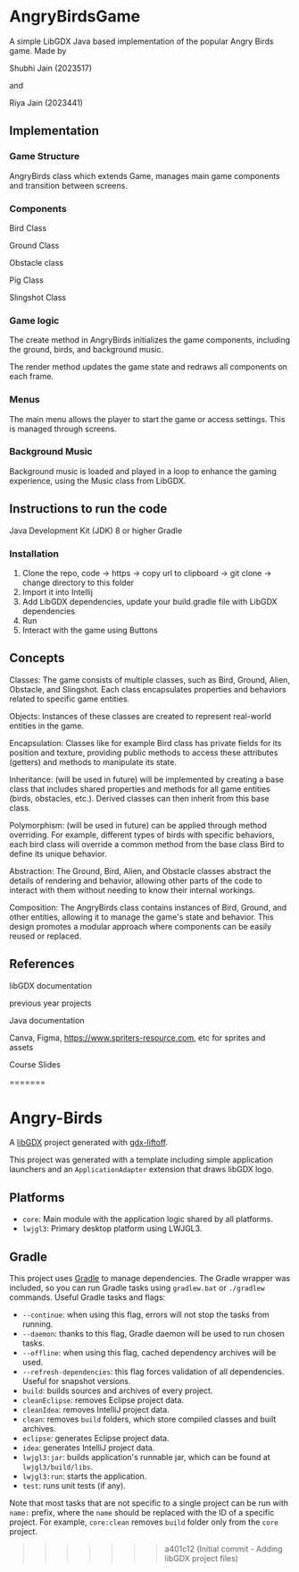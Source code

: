 # AngryBirdsGame
A simple LibGDX Java based implementation of the popular Angry Birds game. 
Made by 

Shubhi Jain (2023517)

and 

Riya Jain (2023441)


## Implementation
### Game Structure
AngryBirds class which extends Game, manages main game components and transition between screens.
### Components
Bird Class

Ground Class

Obstacle class

Pig Class

Slingshot Class

### Game logic
The create method in AngryBirds initializes the game components, including the ground, birds, and background music.

The render method updates the game state and redraws all components on each frame.
### Menus
The main menu allows the player to start the game or access settings. This is managed through screens.
### Background Music
Background music is loaded and played in a loop to enhance the gaming experience, using the Music class from LibGDX.

## Instructions to run the code
Java Development Kit (JDK) 8 or higher
Gradle
### Installation
1. Clone the repo, code -> https -> copy url to clipboard -> git clone <url> -> change directory to this folder
2. Import it into Intellij
3. Add LibGDX dependencies, update your build.gradle file with LibGDX dependencies
4. Run
5. Interact with the game using Buttons

## Concepts
Classes: The game consists of multiple classes, such as Bird, Ground, Alien, Obstacle, and Slingshot. Each class encapsulates properties and behaviors related to specific game entities.

Objects: Instances of these classes are created to represent real-world entities in the game.

Encapsulation: Classes like for example Bird class has private fields for its position and texture, providing public methods to access these attributes (getters) and methods to manipulate its state.

Inheritance: (will be used in future) will be implemented by creating a base class  that includes shared properties and methods for all game entities (birds, obstacles, etc.). Derived classes can then inherit from this base class.

Polymorphism: (will be used in future) can be applied through method overriding. For example, different types of birds with specific behaviors, each bird class will override a common method from the base class Bird to define its unique behavior.

Abstraction: The Ground, Bird, Alien, and Obstacle classes abstract the details of rendering and behavior, allowing other parts of the code to interact with them without needing to know their internal workings.

Composition: The AngryBirds class contains instances of Bird, Ground, and other entities, allowing it to manage the game's state and behavior. This design promotes a modular approach where components can be easily reused or replaced.

## References
libGDX documentation

previous year projects

Java documentation

Canva, Figma, https://www.spriters-resource.com, etc for sprites and assets

Course Slides


=======
# Angry-Birds

A [libGDX](https://libgdx.com/) project generated with [gdx-liftoff](https://github.com/libgdx/gdx-liftoff).

This project was generated with a template including simple application launchers and an `ApplicationAdapter` extension that draws libGDX logo.

## Platforms

- `core`: Main module with the application logic shared by all platforms.
- `lwjgl3`: Primary desktop platform using LWJGL3.

## Gradle

This project uses [Gradle](https://gradle.org/) to manage dependencies.
The Gradle wrapper was included, so you can run Gradle tasks using `gradlew.bat` or `./gradlew` commands.
Useful Gradle tasks and flags:

- `--continue`: when using this flag, errors will not stop the tasks from running.
- `--daemon`: thanks to this flag, Gradle daemon will be used to run chosen tasks.
- `--offline`: when using this flag, cached dependency archives will be used.
- `--refresh-dependencies`: this flag forces validation of all dependencies. Useful for snapshot versions.
- `build`: builds sources and archives of every project.
- `cleanEclipse`: removes Eclipse project data.
- `cleanIdea`: removes IntelliJ project data.
- `clean`: removes `build` folders, which store compiled classes and built archives.
- `eclipse`: generates Eclipse project data.
- `idea`: generates IntelliJ project data.
- `lwjgl3:jar`: builds application's runnable jar, which can be found at `lwjgl3/build/libs`.
- `lwjgl3:run`: starts the application.
- `test`: runs unit tests (if any).

Note that most tasks that are not specific to a single project can be run with `name:` prefix, where the `name` should be replaced with the ID of a specific project.
For example, `core:clean` removes `build` folder only from the `core` project.
>>>>>>> a401c12 (Initial commit - Adding libGDX project files)
